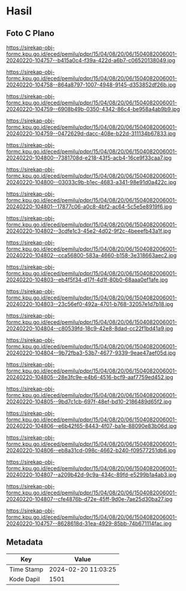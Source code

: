 # Hasil

## Foto C Plano

https://sirekap-obj-formc.kpu.go.id/eced/pemilu/pdpr/15/04/08/20/06/1504082006001-20240220-104757--b415a0c4-f39a-422d-a6b7-c06520138049.jpg

https://sirekap-obj-formc.kpu.go.id/eced/pemilu/pdpr/15/04/08/20/06/1504082006001-20240220-104758--864a8797-1007-4948-9145-d353852df26b.jpg

https://sirekap-obj-formc.kpu.go.id/eced/pemilu/pdpr/15/04/08/20/06/1504082006001-20240220-104759--6908b49b-0350-4342-86c4-be958a4ab9b9.jpg

https://sirekap-obj-formc.kpu.go.id/eced/pemilu/pdpr/15/04/08/20/06/1504082006001-20240220-104759--0472629d-dacc-408e-b22d-311134b67833.jpg

https://sirekap-obj-formc.kpu.go.id/eced/pemilu/pdpr/15/04/08/20/06/1504082006001-20240220-104800--7381708d-e218-43f5-acb4-16ce9f33caa7.jpg

https://sirekap-obj-formc.kpu.go.id/eced/pemilu/pdpr/15/04/08/20/06/1504082006001-20240220-104800--03033c9b-b1ec-4683-a341-98e91d0a422c.jpg

https://sirekap-obj-formc.kpu.go.id/eced/pemilu/pdpr/15/04/08/20/06/1504082006001-20240220-104801--17877c06-a0c8-4bf2-ac64-5c5e5e8919f6.jpg

https://sirekap-obj-formc.kpu.go.id/eced/pemilu/pdpr/15/04/08/20/06/1504082006001-20240220-104802--3cdfe1c3-45e2-4d02-9f2c-4beeefb43a1f.jpg

https://sirekap-obj-formc.kpu.go.id/eced/pemilu/pdpr/15/04/08/20/06/1504082006001-20240220-104802--cca56800-583a-4660-b158-3e318663aec2.jpg

https://sirekap-obj-formc.kpu.go.id/eced/pemilu/pdpr/15/04/08/20/06/1504082006001-20240220-104803--eb4f5f34-d17f-4d1f-80b0-68aaa0ef1afe.jpg

https://sirekap-obj-formc.kpu.go.id/eced/pemilu/pdpr/15/04/08/20/06/1504082006001-20240220-104803--23c56ef0-492a-4701-b768-32057e1d7b18.jpg

https://sirekap-obj-formc.kpu.go.id/eced/pemilu/pdpr/15/04/08/20/06/1504082006001-20240220-104804--c80539fd-18c9-42e8-8dad-cc22f1bd41a9.jpg

https://sirekap-obj-formc.kpu.go.id/eced/pemilu/pdpr/15/04/08/20/06/1504082006001-20240220-104804--9b72fba3-53b7-4677-9339-9eae47aef05d.jpg

https://sirekap-obj-formc.kpu.go.id/eced/pemilu/pdpr/15/04/08/20/06/1504082006001-20240220-104805--28e3fc9e-e4b6-4516-bcf9-aaf7759ed452.jpg

https://sirekap-obj-formc.kpu.go.id/eced/pemilu/pdpr/15/04/08/20/06/1504082006001-20240220-104805--9bd7c1cb-697f-48ef-bd10-2186489d65f2.jpg

https://sirekap-obj-formc.kpu.go.id/eced/pemilu/pdpr/15/04/08/20/06/1504082006001-20240220-104806--e6b42f65-8443-4f07-ba1e-88090e83b06d.jpg

https://sirekap-obj-formc.kpu.go.id/eced/pemilu/pdpr/15/04/08/20/06/1504082006001-20240220-104806--eb8a31cd-098c-4662-b240-f09577251db6.jpg

https://sirekap-obj-formc.kpu.go.id/eced/pemilu/pdpr/15/04/08/20/06/1504082006001-20240220-104807--a209b42d-9c9a-434c-89fd-e5299b1a4ab3.jpg

https://sirekap-obj-formc.kpu.go.id/eced/pemilu/pdpr/15/04/08/20/06/1504082006001-20240220-104807--cfe4876b-d72e-45ff-9d0e-7ae25d30ba27.jpg

https://sirekap-obj-formc.kpu.go.id/eced/pemilu/pdpr/15/04/08/20/06/1504082006001-20240220-104757--8628618d-31ea-4929-85bb-74b671114fac.jpg


## Metadata

| Key        | Value               |
| ---------- | ------------------- |
| Time Stamp | 2024-02-20 11:03:25 |
| Kode Dapil | 1501                |



